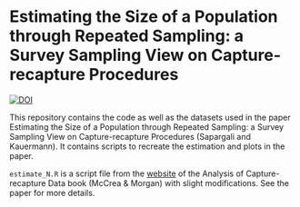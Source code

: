 # Estimating the Size of a Population through Repeated Sampling: a Survey Sampling View on Capture-recapture Procedures

[![DOI](https://zenodo.org/badge/495597006.svg)](https://doi.org/10.5281/zenodo.14052999)

This repository contains the code as well as the datasets used in the paper Estimating the Size of a Population through Repeated Sampling: a Survey Sampling View on Capture-recapture Procedures (Sapargali and Kauermann). It contains scripts to recreate the estimation and plots in the paper.

`estimate_N.R` is a script file from the [website](https://www.capturerecapture.co.uk/) of the Analysis of Capture-recapture Data book (McCrea & Morgan) with slight modifications. See the paper for more details.
